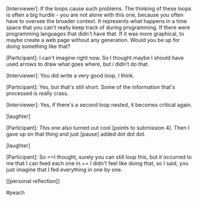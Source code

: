 [Interviewer]: If the loops cause such problems. The thinking of these loops is often a big hurdle - you are not alone with this one, because you often have to oversee the broader context. It represents what happens in a time space that you can't really keep track of during programming. If there were programming languages that didn't have that. If it was more graphical, to maybe create a web page without any generation. Would you be up for doing something like that?

[Participant]: I can't imagine right now. So I thought maybe I should have used arrows to draw what goes where, but i didn't do that.

[Interviewer]: You did write a very good loop, I think.

[Participant]: Yes, but that's still short. Some of the information that's processed is really crass. 

[Interviewer]: Yes, if there's a second loop nested, it becomes critical again.

[laughter]

[Participant]: This one also turned out cool [points to submission 4]. Then I gave up on that thing and just [pause] added dot dot dot. 

[laughter]

[Participant]: So ==I thought, surely you can still loop this, but it occurred to me that I can feed each one in.== I didn't feel like doing that, so I said, you just imagine that I fed everything in one by one.

[[personal reflection]]

#peach